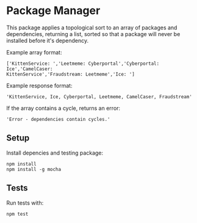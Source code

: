 # Package Manager

This package applies a topological sort to an array of packages and dependencies,
 returning a list, sorted so that a package will never be installed before it's dependency.

Example array format:

```
['KittenService: ','Leetmeme: Cyberportal','Cyberportal: Ice','CamelCaser:
KittenService','Fraudstream: Leetmeme','Ice: ']
```

Example response format:

```
'KittenService, Ice, Cyberportal, Leetmeme, CamelCaser, Fraudstream'
```

If the array contains a cycle, returns an error:

```
'Error - dependencies contain cycles.'
```

## Setup

Install depencies and testing package:

```
npm install
npm install -g mocha
```

## Tests
Run tests with:

```
npm test
```
